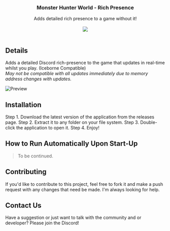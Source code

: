 <div align="center">
  <h3>Monster Hunter World - Rich Presence</h3>
  <subtitle>Adds detailed rich presence to a game without it!</subtitle><br/></br>
  <a href="https://discord.gg/wG826KK">
    <img src="https://discordapp.com/api/guilds/606926504424767488/embed.png">
  </a>
</div><br/>

## Details
Adds a detailed Discord rich-presence to the game that updates in real-time whilst you play. (Iceborne Compatible)<br>
*May not be compatible with all updates immediately due to memory address changes with updates.*

![Preview](https://cdn.deltakiruentertainment.com/images/preview.png "Working preview")

## Installation
Step 1. Download the latest version of the application from the releases page.
Step 2. Extract it to any folder on your file system.
Step 3. Double-click the application to open it.
Step 4. Enjoy!

## How to Run Automatically Upon Start-Up
> To be continued.

## Contributing
If you'd like to contribute to this project, feel free to fork it and make a push request with any changes that need be made. I'm always looking for help.

## Contact Us
Have a suggestion or just want to talk with the community and or developer? Please join the Discord!
